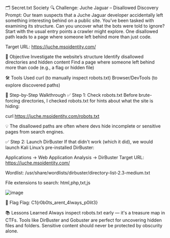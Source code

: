 🗂️ Secret.txt Society
🔍 Challenge: Juche Jaguar – Disallowed Discovery
Prompt:
Our team suspects that a Juche Jaguar developer accidentally left something interesting behind on a public site. You’ve been tasked with examining its structure. Can you uncover what the bots were told to ignore? Start with the usual entry points a crawler might explore. One disallowed path leads to a page where someone left behind more than just code.

Target URL: https://juche.msoidentity.com/

🧭 Objective
Investigate the website’s structure
Identify disallowed directories and hidden content
Find a page where someone left behind more than code (e.g., a flag or hidden file)

🛠 Tools Used
curl (to manually inspect robots.txt)
Browser/DevTools (to explore discovered paths)

🔬 Step-by-Step Walkthrough
✅ Step 1: Check robots.txt
Before brute-forcing directories, I checked robots.txt for hints about what the site is hiding:

curl https://juche.msoidentity.com/robots.txt

💡 The disallowed paths are often where devs hide incomplete or sensitive pages from search engines.

✅ Step 2: Launch DirBuster
If that didn't work (which it did), we would launch Kali Linux’s pre-installed DirBuster:

Applications → Web Application Analysis → DirBuster
Target URL:
https://juche.msoidentity.com/

Wordlist:
/usr/share/wordlists/dirbuster/directory-list-2.3-medium.txt

File extensions to search:
html,php,txt,js

![image](https://github.com/user-attachments/assets/0b13371c-9b91-4690-9908-cd72f578f4e5)

🏁 Flag
Flag: C1{r0b0ts_arent_4lways_p0lit3}

📚 Lessons Learned
Always inspect robots.txt early — it's a treasure map in CTFs.
Tools like DirBuster and Gobuster are perfect for uncovering hidden files and folders.
Sensitive content should never be protected by obscurity alone.
